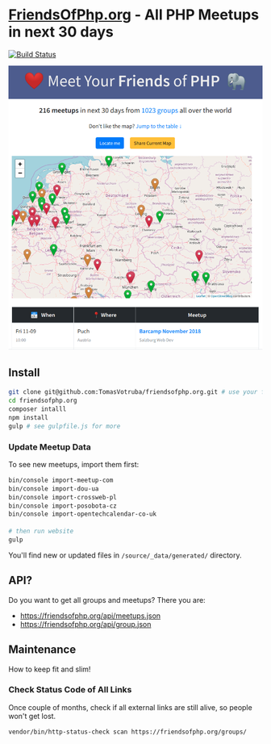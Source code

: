 # [FriendsOfPhp.org](https://www.friendsofphp.org) - All PHP Meetups in next 30 days

[![Build Status](https://img.shields.io/travis/TomasVotruba/friendsofphp.org/master.svg?style=flat-square)](https://travis-ci.org/TomasVotruba/friendsofphp.org)

<div align="center">
   <img src="/docs/preview.png?v=1">
</div>

## Install

```sh
git clone git@github.com:TomasVotruba/friendsofphp.org.git # use your fork to contribute
cd friendsofphp.org
composer intalll
npm install
gulp # see gulpfile.js for more
```

### Update Meetup Data

To see new meetups, import them first:

```bash
bin/console import-meetup-com
bin/console import-dou-ua
bin/console import-crossweb-pl
bin/console import-posobota-cz
bin/console import-opentechcalendar-co-uk

# then run website
gulp
```

You'll find new or updated files in `/source/_data/generated/` directory.

## API?

Do you want to get all groups and meetups? There you are:

- https://friendsofphp.org/api/meetups.json 
- https://friendsofphp.org/api/group.json

## Maintenance

How to keep fit and slim!

### Check Status Code of All Links

Once couple of months, check if all external links are still alive, so people won't get lost.

```bash
vendor/bin/http-status-check scan https://friendsofphp.org/groups/
```
